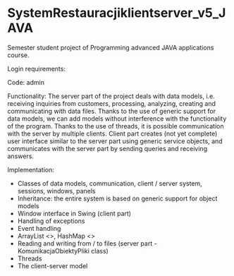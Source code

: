 # SystemRestauracjiklientserver_v5_JAVA
Semester student project of Programming advanced JAVA applications course.

Login requirements:

Code: admin

Functionality:
The server part of the project deals with data models, i.e. receiving inquiries from
customers, processing, analyzing, creating and communicating with data files.
Thanks to the use of generic support for data models, we can add models without
interference with the functionality of the program. Thanks to the use of threads, it is possible
communication with the server by multiple clients. Client part creates (not yet complete)
user interface similar to the server part using generic service
objects, and communicates with the server part by sending queries and receiving answers.

Implementation:
- Classes of data models, communication, client / server system, sessions, windows, panels
- Inheritance: the entire system is based on generic support for object models
- Window interface in Swing (client part)
- Handling of exceptions
- Event handling
- ArrayList <>, HashMap <>
- Reading and writing from / to files (server part - KomunikacjaObiektyPliki class)
- Threads
- The client-server model
